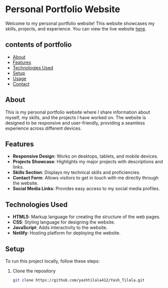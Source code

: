 # Personal Portfolio Website

Welcome to my personal portfolio website! This website showcases my skills, projects, and experience. You can view the live website [here](https://665833fb37abf6c01fca1ced--endearing-bubblegum-a09516.netlify.app/).

## contents of portfolio
- [About](#about)
- [Features](#features)
- [Technologies Used](#technologies-used)
- [Setup](#setup)
- [Usage](#usage)
- [Contact](#contact)

## About

This is my personal portfolio website where I share information about myself, my skills, and the projects I have worked on. The website is designed to be responsive and user-friendly, providing a seamless experience across different devices.

## Features

- **Responsive Design**: Works on desktops, tablets, and mobile devices.
- **Projects Showcase**: Highlights my major projects with descriptions and links.
- **Skills Section**: Displays my technical skills and proficiencies.
- **Contact Form**: Allows visitors to get in touch with me directly through the website.
- **Social Media Links**: Provides easy access to my social media profiles.

## Technologies Used

- **HTML5**: Markup language for creating the structure of the web pages.
- **CSS**: Styling language for designing the website.
- **JavaScript**: Adds interactivity to the website.
- **Netlify**: Hosting platform for deploying the website.


## Setup

To run this project locally, follow these steps:

1. Clone the repository
   ```bash
   git clone https://github.com/yashtilala412/Yash_Tilala.git
